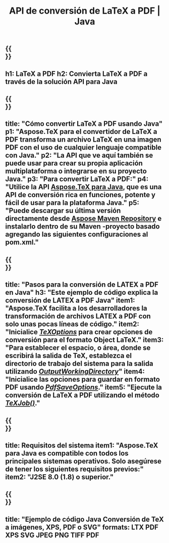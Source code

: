 ﻿---
translation: true
template: /_templates/_conversion-child-java.md
title: API de conversión de LaTeX a PDF | Java
description: Funcionalidad de conversión de LaTeX a PDF. Integre esta biblioteca Java local en su proyecto o use aplicaciones multiplataforma para convertir LaTeX a PDF.
keywords: latex a pdf api java, latex2pdf integrar
url: /java/conversion/latex-to-pdf/
family: tex
platformtag: java
feature: conversion
informat: LATEX
outformat: PDF
otherformats: TIFF JPEG PNG PDF
---

{{<section banner>}}
---
h1: LaTeX a PDF
h2: Convierta LaTeX a PDF a través de la solución API para Java
---

{{<section overview>}}
---
title: "Cómo convertir LaTeX a PDF usando Java"
p1: "Aspose.TeX para el convertidor de LaTeX a PDF transforma un archivo LaTeX en una imagen PDF con el uso de cualquier lenguaje compatible con Java."
p2: "La API que ve aquí también se puede usar para crear su propia aplicación multiplataforma o integrarse en su proyecto Java."
p3: "Para convertir LaTeX a PDF:"
p4: "Utilice la API [Aspose.TeX para Java](https://products.aspose.com/tex/java), que es una API de conversión rica en funciones, potente y fácil de usar para la plataforma Java."
p5: "Puede descargar su última versión directamente desde [Aspose Maven Repository](https://repository.aspose.com/tex/) e instalarlo dentro de su Maven -proyecto basado agregando las siguientes configuraciones al pom.xml."
---

{{<section feature1>}}
---
title: "Pasos para la conversión de LATEX a PDF en Java"
h3: "Este ejemplo de código explica la conversión de LATEX a PDF Java"
item1: "Aspose.TeX facilita a los desarrolladores la transformación de archivos LATEX a PDF con solo unas pocas líneas de código."
item2: "Inicialice [*TeXOptions*](https://reference.aspose.com/tex/java/com.aspose.tex/TeXOptions) para crear opciones de conversión para el formato Object LaTeX."
item3: "Para establecer el espacio, o área, donde se escribirá la salida de TeX, establezca el directorio de trabajo del sistema para la salida utilizando [*OutputWorkingDirectory*](https://reference.aspose.com/tex/java/com.aspose.tex/TeXOptions#getOutputWorkingDirectory--)"
item4: "Inicialice las opciones para guardar en formato PDF usando [*PdfSaveOptions*](https://reference.aspose.com/tex/java/com.aspose.tex.rendering/PdfSaveOptions)."
item5: "Ejecute la conversión de LaTeX a PDF utilizando el método [*TeXJob()*](https://reference.aspose.com/tex/java/com.aspose.tex/TeXJob)."
---

{{<section feature2>}}
---
title: Requisitos del sistema
item1: "Aspose.TeX para Java es compatible con todos los principales sistemas operativos. Solo asegúrese de tener los siguientes requisitos previos:"
item2: "J2SE 8.0 (1.8) o superior."
---

{{<section widget>}}
---
title: "Ejemplo de código Java Conversión de TeX a imágenes, XPS, PDF o SVG"
formats: LTX PDF XPS SVG JPEG PNG TIFF PDF
---